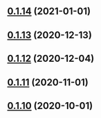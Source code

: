 ## [0.1.14](https://github.com/nandenjin/twinkle-parser/compare/v0.1.13...v0.1.14) (2021-01-01)



## [0.1.13](https://github.com/nandenjin/twinkle-parser/compare/v0.1.12...v0.1.13) (2020-12-13)



## [0.1.12](https://github.com/nandenjin/twinkle-parser/compare/v0.1.11...v0.1.12) (2020-12-04)



## [0.1.11](https://github.com/nandenjin/twinkle-parser/compare/v0.1.10...v0.1.11) (2020-11-01)



## [0.1.10](https://github.com/nandenjin/twinkle-parser/compare/v0.1.9...v0.1.10) (2020-10-01)



